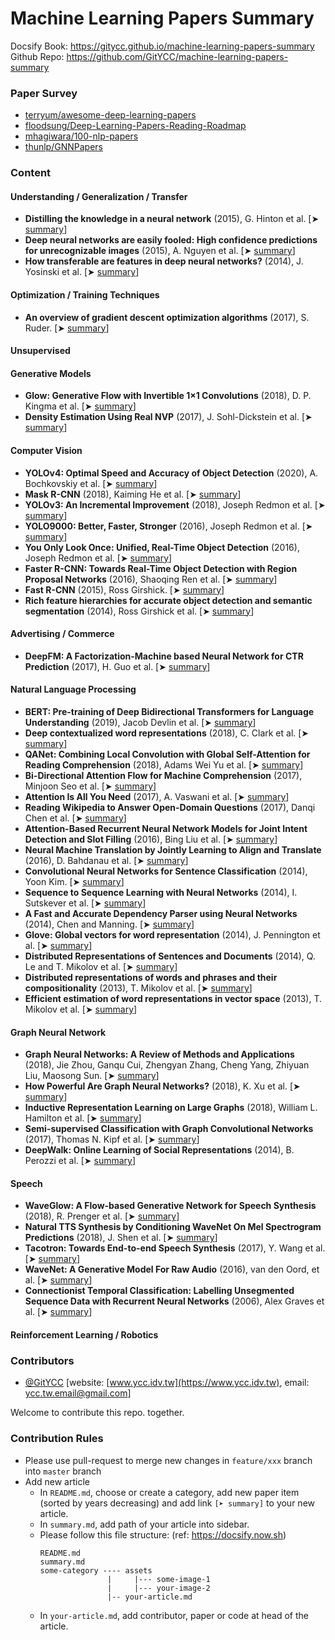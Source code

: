 # Machine Learning Papers Summary

Docsify Book: https://gitycc.github.io/machine-learning-papers-summary  
Github Repo: https://github.com/GitYCC/machine-learning-papers-summary

### Paper Survey

- [terryum/awesome-deep-learning-papers](https://github.com/terryum/awesome-deep-learning-papers)
- [floodsung/Deep-Learning-Papers-Reading-Roadmap](https://github.com/floodsung/Deep-Learning-Papers-Reading-Roadmap)
- [mhagiwara/100-nlp-papers](https://github.com/mhagiwara/100-nlp-papers)
- [thunlp/GNNPapers](https://github.com/thunlp/GNNPapers)

### Content

#### Understanding / Generalization / Transfer

- **Distilling the knowledge in a neural network** \(2015\), G. Hinton et al. \[➤ [s](understanding-generalization-transfer/distilling-the-knowledge-in-a-neural-network.md)[ummary](understanding-generalization-transfer/distilling-the-knowledge-in-a-neural-network.md)\]
- **Deep neural networks are easily fooled: High confidence predictions for unrecognizable images** \(2015\), A. Nguyen et al. \[➤ [summary](understanding-generalization-transfer/deep-neural-networks-are-easily-fooled-high-confidence-predictions-for-unrecognizable-images.md)\]
- **How transferable are features in deep neural networks?** \(2014\), J. Yosinski et al. \[➤ [summary](understanding-generalization-transfer/how-transferable-are-features-in-deep-neural-networks.md)\]



#### Optimization / Training Techniques

- **An overview of gradient descent optimization algorithms** (2017), S. Ruder. \[➤ [summary](optimization-training-techniques/an-overview-of-gradient-descent-optimization-algorithms.md)\]



#### Unsupervised



#### Generative Models

- **Glow: Generative Flow with Invertible 1×1 Convolutions** (2018), D. P. Kingma et al. \[➤ [summary](generative/glow.md)\]
- **Density Estimation Using Real NVP** (2017), J. Sohl-Dickstein et al. \[➤ [summary](generative/density-estimation-using-real-nvp.md)\]



#### Computer Vision

- **YOLOv4: Optimal Speed and Accuracy of Object Detection** (2020), A. Bochkovskiy et al. \[➤ [summary](cv/yolo-v4.md)\]
- **Mask R-CNN** (2018), Kaiming He et al. \[➤ [summary](cv/mask-rcnn.md)\]
- **YOLOv3: An Incremental Improvement** (2018), Joseph Redmon et al. \[➤ [summary](cv/yolo-v3.md)\]
- **YOLO9000: Better, Faster, Stronger** (2016), Joseph Redmon et al. \[➤ [summary](cv/yolo-v2.md)\]
- **You Only Look Once: Unified, Real-Time Object Detection** (2016), Joseph Redmon et al. \[➤ [summary](cv/yolo-v1.md)\]
- **Faster R-CNN: Towards Real-Time Object Detection with Region Proposal Networks** (2016), Shaoqing Ren et al. \[➤ [summary](cv/faster-rcnn.md)\]
- **Fast R-CNN** (2015), Ross Girshick. \[➤ [summary](cv/fast-rcnn.md)\]
- **Rich feature hierarchies for accurate object detection and semantic segmentation** (2014), Ross Girshick et al. \[➤ [summary](cv/rcnn.md)\]



#### Advertising / Commerce

- **DeepFM: A Factorization-Machine based Neural Network for CTR Prediction** (2017), H. Guo et al. \[➤ [summary](advertising-commerce/deepfm.md)\]



#### Natural Language Processing

- **BERT: Pre-training of Deep Bidirectional Transformers for Language Understanding** (2019), Jacob Devlin et al. \[➤ [summary](nlp/bert.md)\]
- **Deep contextualized word representations** (2018), C. Clark et al. \[➤ [summary](nlp/elmo.md)\]
- **QANet: Combining Local Convolution with Global Self-Attention for Reading Comprehension** (2018), Adams Wei Yu et al. \[➤ [summary](nlp/QANet.md)\]
- **Bi-Directional Attention Flow for Machine Comprehension** (2017), Minjoon Seo et al. \[➤ [summary](nlp/BiDAF.md)\]
- **Attention Is All You Need** (2017), A. Vaswani et al. \[➤ [summary](nlp/attention-is-all-you-need.md)\]
- **Reading Wikipedia to Answer Open-Domain Questions** (2017), Danqi Chen et al. \[➤ [summary](nlp/dr-qa.md)\]
- **Attention-Based Recurrent Neural Network Models for Joint Intent Detection and Slot Filling** (2016), Bing Liu et al. \[➤ [summary](nlp/attention-based-recurrent-neural-network-models-for-joint-intent-detection-and-slot-filling.md)\]
- **Neural Machine Translation by Jointly Learning to Align and Translate** (2016), D. Bahdanau et al. \[➤ [summary](nlp/neural-machine-translation-by-jointly-learning-to-align-and-translate.md)\]
- **Convolutional Neural Networks for Sentence Classification** (2014), Yoon Kim. \[➤ [summary](nlp/CNN-for-sentence-classification.md)\]
- **Sequence to Sequence Learning with Neural Networks** (2014), I. Sutskever et al. \[➤ [summary](nlp/sequence-to-sequence-learning-with-neural-networks.md)\]
- **A Fast and Accurate Dependency Parser using Neural Networks** (2014), Chen and Manning. \[➤ [summary](nlp/a-fast-and-accurate-dependency-parser-using-nural-networks.md)\]
- **Glove: Global vectors for word representation** (2014), J. Pennington et al. \[➤ [summary](nlp/GloVe.md)\]
- **Distributed Representations of Sentences and Documents** (2014), Q. Le and T. Mikolov et al. \[➤ [summary](nlp/doc2vec.md)\]
- **Distributed representations of words and phrases and their compositionality** (2013), T. Mikolov et al. \[➤ [summary](nlp/distributed-representations-of-words-and-phrases-and-their-compositionality.md)\]
- **Efficient estimation of word representations in vector space** (2013), T. Mikolov et al. \[➤ [summary](nlp/efficient-estimation-of-word-representations-in-vector-space.md)\]



#### Graph Neural Network

- **Graph Neural Networks: A Review of Methods and Applications** (2018), Jie Zhou, Ganqu Cui, Zhengyan Zhang, Cheng Yang, Zhiyuan Liu, Maosong Sun. \[➤ [summary](gnn/graph-neural-networks-a-review-of-methods-and-applications.md)\]
- **How Powerful Are Graph Neural Networks?** (2018), K. Xu et al. \[➤ [summary](gnn/gin.md)\]
- **Inductive Representation Learning on Large Graphs** (2018), William L. Hamilton et al. \[➤ [summary](gnn/graph-sage.md)\]
- **Semi-supervised Classification with Graph Convolutional Networks** (2017), Thomas N. Kipf et al. \[➤ [summary](gnn/gcn.md)\]
- **DeepWalk: Online Learning of Social Representations** (2014), B. Perozzi et al. \[➤ [summary](gnn/deep-walk.md)\]



#### Speech

- **WaveGlow: A Flow-based Generative Network for Speech Synthesis** (2018), R. Prenger et al. \[➤ [summary](speech/waveglow.md)\]
- **Natural TTS Synthesis by Conditioning WaveNet On Mel Spectrogram Predictions** (2018), J. Shen et al. \[➤ [summary](speech/tacotron2.md)\]
- **Tacotron: Towards End-to-end Speech Synthesis** (2017), Y. Wang et al. \[➤ [summary](speech/tacotron.md)\]
- **WaveNet: A Generative Model For Raw Audio** (2016), van den Oord, et al. \[➤ [summary](speech/wavenet.md)\]
- **Connectionist Temporal Classification: Labelling Unsegmented Sequence Data with Recurrent Neural Networks** (2006), Alex Graves et al. \[➤ [summary](speech/ctc.md)\]



#### Reinforcement Learning / Robotics



### Contributors

-  [@GitYCC](https://github.com/GitYCC) \[website: [www.ycc.idv.tw](https://www.ycc.idv.tw), email: [ycc.tw.email@gmail.com](mailto:%20ycc.tw.email@gmail.com)\]



Welcome to contribute this repo. together.

### Contribution Rules

- Please use pull-request to merge new changes in `feature/xxx` branch into `master` branch
- Add new article
  - In `README.md`, choose or create a category, add new paper item (sorted by years decreasing) and add link `[➤ summary]` to your new article.
  - In `summary.md`, add path of your article into sidebar.
  - Please follow this file structure: (ref: https://docsify.now.sh)
    ```
    README.md
    summary.md
    some-category ---- assets
                   |     |--- some-image-1
                   |     |--- your-image-2
                   |-- your-article.md
    ```
  - In `your-article.md`, add contributor, paper or code at head of the article.

